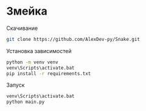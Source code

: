 # Змейка

Скачивание
```bash
git clone https://github.com/AlexDev-py/Snake.git
```

Установка зависимостей
```bash
python -m venv venv
venv\Scripts\activate.bat
pip install -r requirements.txt
```

Запуск
```bash
venv\Scripts\activate.bat
python main.py
```